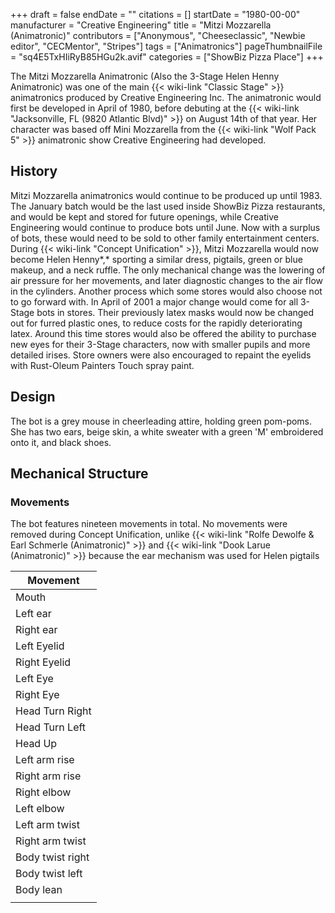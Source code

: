 +++
draft = false
endDate = ""
citations = []
startDate = "1980-00-00"
manufacturer = "Creative Engineering"
title = "Mitzi Mozzarella (Animatronic)"
contributors = ["Anonymous", "Cheeseclassic", "Newbie editor", "CECMentor", "Stripes"]
tags = ["Animatronics"]
pageThumbnailFile = "sq4E5TxHIiRyB85HGu2k.avif"
categories = ["ShowBiz Pizza Place"]
+++

The Mitzi Mozzarella Animatronic (Also the 3-Stage Helen Henny Animatronic) was one of the main {{< wiki-link "Classic Stage" >}} animatronics produced by Creative Engineering Inc. The animatronic would first be developed in April of 1980, before debuting at the {{< wiki-link "Jacksonville, FL (9820 Atlantic Blvd)" >}} on August 14th of that year. Her character was based off Mini Mozzarella from the {{< wiki-link "Wolf Pack 5" >}} animatronic show Creative Engineering had developed.

## History

Mitzi Mozzarella animatronics would continue to be produced up until 1983. The January batch would be the last used inside ShowBiz Pizza restaurants, and would be kept and stored for future openings, while Creative Engineering would continue to produce bots until June. Now with a surplus of bots, these would need to be sold to other family entertainment centers. During {{< wiki-link "Concept Unification" >}}, Mitzi Mozzarella would now become Helen Henny*,* sporting a similar dress, pigtails, green or blue makeup, and a neck ruffle. The only mechanical change was the lowering of air pressure for her movements, and later diagnostic changes to the air flow in the cylinders. Another process which some stores would also choose not to go forward with. In April of 2001 a major change would come for all 3-Stage bots in stores. Their previously latex masks would now be changed out for furred plastic ones, to reduce costs for the rapidly deteriorating latex. Around this time stores would also be offered the ability to purchase new eyes for their 3-Stage characters, now with smaller pupils and more detailed irises. Store owners were also encouraged to repaint the eyelids with Rust-Oleum Painters Touch spray paint.

## Design

The bot is a grey mouse in cheerleading attire, holding green pom-poms. She has two ears, beige skin, a white sweater with a green 'M' embroidered onto it, and black shoes.

## Mechanical Structure

### Movements

The bot features nineteen movements in total. No movements were removed during Concept Unification, unlike {{< wiki-link "Rolfe Dewolfe &amp; Earl Schmerle (Animatronic)" >}} and {{< wiki-link "Dook Larue (Animatronic)" >}} because the ear mechanism was used for Helen pigtails

| Movement         |
|------------------|
| Mouth            |
| Left ear         |
| Right ear        |
| Left Eyelid      |
| Right Eyelid     |
| Left Eye         |
| Right Eye        |
| Head Turn Right  |
| Head Turn Left   |
| Head Up          |
| Left arm rise    |
| Right arm rise   |
| Right elbow      |
| Left elbow       |
| Left arm twist   |
| Right arm twist  |
| Body twist right |
| Body twist left  |
| Body lean        |
|                  |
